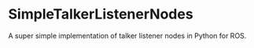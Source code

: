 # SimpleTalkerListenerNodes
A super simple implementation of talker listener nodes in Python for ROS.

